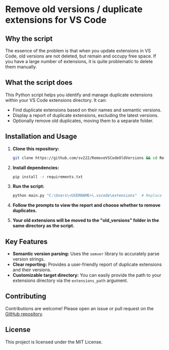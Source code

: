 # Remove old versions / duplicate extensions for VS Code

## Why the script

The essence of the problem is that when you update extensions in VS Code, old versions are not deleted, but remain and occupy free space. If you have a large number of extensions, it is quite problematic to delete them manually.

## What the script does

This Python script helps you identify and manage duplicate extensions within your VS Code extensions directory. It can:

* Find duplicate extensions based on their names and semantic versions.
* Display a report of duplicate extensions, excluding the latest versions.
* Optionally remove old duplicates, moving them to a separate folder.

## Installation and Usage

1. **Clone this repository:**

    ```bash
    git clone https://github.com/sv222/RemoveVSCodeOldVersions && cd RemoveVSCodeOldVersions
    ```

2. **Install dependencies:**

    ```bash
    pip install -r requirements.txt
    ```

3. **Run the script:**

    ```bash
    python main.py "C:\Users\<USERNAME>\.vscode\extensions"  # Replace with your actual path to your VS Code extensions directory.
    ```

4. **Follow the prompts to view the report and choose whether to remove duplicates.**
5. **Your old extensions will be moved to the "old_versions" folder in the same directory as the script.**

## Key Features

* **Semantic version parsing:** Uses the `semver` library to accurately parse version strings.
* **Clear reporting:** Provides a user-friendly report of duplicate extensions and their versions.
* **Customizable target directory:** You can easily provide the path to your extensions directory via the `extensions_path` argument.

## Contributing

Contributions are welcome! Please open an issue or pull request on the [GitHub repository](https://github.com/sv222/RemoveVSCodeOldVersions).

## License

This project is licensed under the MIT License.
